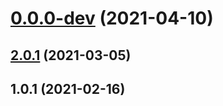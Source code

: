 # [0.0.0-dev](https://github.com/AlexRogalskiy/quotes/compare/v2.0.1...v0.0.0-dev) (2021-04-10)



## [2.0.1](https://github.com/AlexRogalskiy/quotes/compare/2.0.1...v2.0.1) (2021-03-05)



## 1.0.1 (2021-02-16)



